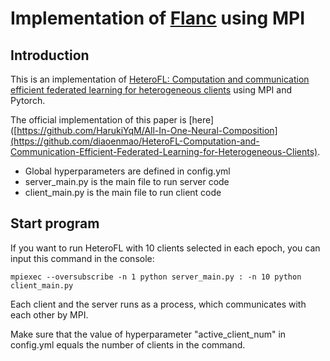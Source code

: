 # Implementation of [Flanc](https://openreview.net/pdf?id=wfel7CjOYk) using MPI

## Introduction

This is an implementation of [HeteroFL: Computation and communication efficient federated learning for heterogeneous clients](https://arxiv.org/abs/2010.01264) using MPI and Pytorch.

The official implementation of this paper is [here]([https://github.com/HarukiYqM/All-In-One-Neural-Composition](https://github.com/diaoenmao/HeteroFL-Computation-and-Communication-Efficient-Federated-Learning-for-Heterogeneous-Clients).

* Global hyperparameters are defined in config.yml
* server_main.py is the main file to run server code
* client_main.py is the main file to run client code

## Start program

If you want to run HeteroFL with 10 clients selected in each epoch, you can input this command in the console:

``
mpiexec --oversubscribe -n 1 python server_main.py : -n 10 python client_main.py
``

Each client and the server runs as a process, which communicates with each other by MPI.

Make sure that the value of hyperparameter "active_client_num" in config.yml equals the number of clients in the command.

